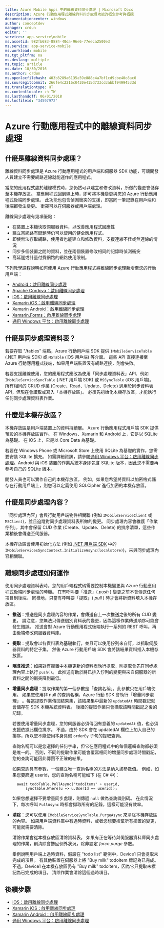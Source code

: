 ```yaml
---
title: Azure Mobile Apps 中的離線資料同步處理 | Microsoft Docs
description: Azure 行動應用程式離線資料同步處理功能的概念參考與概觀
documentationcenter: windows
author: conceptdev
manager: crdun
editor: ''
services: app-service\mobile
ms.assetid: 982fb683-8884-40da-96e6-77eeca2500e3
ms.service: app-service-mobile
ms.workload: mobile
ms.tgt_pltfrm: na
ms.devlang: multiple
ms.topic: article
ms.date: 10/30/2016
ms.author: crdun
ms.openlocfilehash: 403b3289a6135a59e888c4a7bf1cd9cbe40c8ac0
ms.sourcegitcommit: 266fe4c2216c0420e415d733cd3abbf94994533d
ms.translationtype: HT
ms.contentlocale: zh-TW
ms.lasthandoff: 06/01/2018
ms.locfileid: "34597972"
---
```

# <a name="offline-data-sync-in-azure-mobile-apps"></a>Azure 行動應用程式中的離線資料同步處理
## <a name="what-is-offline-data-sync"></a>什麼是離線資料同步處理？
離線資料同步處理是 Azure 行動應用程式的用戶端和伺服器 SDK 功能，可讓開發人員建立不需要網路連線就能運作的應用程式。

當您的應用程式處於離線模式時，您仍然可以建立和修改資料，所做的變更會儲存至本機存放區。 當應用程式回到線上時，即可將本機變更與您的 Azure 行動應用程式後端同步處理。 此功能也包含偵測衝突的支援，即當同一筆記錄在用戶端和後端都發生變更。 衝突可以在伺服器或用戶端處理。

離線同步處理有幾項優點：

* 在裝置上本機快取伺服器資料，以改善應用程式回應性
* 建立當網路有問題時仍可以使用的健全應用程式。
* 即使無法存取網路，使用者也能建立和修改資料，支援連線不佳或無連線的情況
* 同步多個裝置之間的資料，並在兩個裝置修改相同的記錄時偵測衝突
* 高延遲或計量付費網路的網路使用限制。

下列教學課程說明如何使用 Azure 行動應用程式將離線同步處理新增至您的行動用戶端：

* [Android：啟用離線同步處理]
* [Apache Cordova︰啟用離線同步處理](app-service-mobile-cordova-get-started-offline-data.md)
* [iOS：啟用離線同步處理]
* [Xamarin iOS：啟用離線同步處理]
* [Xamarin Android：啟用離線同步處理]
* [Xamarin.Forms：啟用離線同步處理](app-service-mobile-xamarin-forms-get-started-offline-data.md)
* [通用 Windows 平台︰啟用離線同步處理]

## <a name="what-is-a-sync-table"></a>什麼是同步處理資料表？
若要存取 "/tables" 端點，Azure 行動用戶端 SDK 提供 `IMobileServiceTable` (.NET 用戶端 SDK) 或 `MSTable` (iOS 用戶端) 等介面。 這些 API 直接連接至 Azure 行動應用程式後端，如果用戶端裝置沒有網路連接，則會失敗。

若要支援離線使用，您的應用程式應改為使用「同步處理資料表」API，例如 `IMobileServiceSyncTable` (.NET 用戶端 SDK) 或 `MSSyncTable` (iOS 用戶端)。 所有相同的 CRUD 作業 (Create、Read、Update、Delete) 適用於同步資料表 API，但現在會讀取或寫入「本機存放區」。 必須先初始化本機存放區，才能執行任何同步處理資料表作業。

## <a name="what-is-a-local-store"></a>什麼是本機存放區？
本機存放區是用戶端裝置上的資料持續層。 Azure 行動應用程式用戶端 SDK 提供預設的本機存放區實作。 在 Windows、Xamarin 和 Android 上，它是以 SQLite 為基礎。 在 iOS 上，它是以 Core Data 為基礎。

若要在 Windows Phone 或 Microsoft Store 上使用 SQLite 為基礎的實作，您需要安裝 SQLite 擴充。 如需詳細資訊，請參閱[通用 Windows 平台︰啟用離線同步處理]。Android 與 iOS 裝置的作業系統本身即包含 SQLite 版本，因此您不需要再參考自己的 SQLite 版本。

開發人員也可以實作自己的本機存放區。 例如，如果您希望將資料以加密格式儲存在行動用戶端上，則您可以定義使用 SQLCipher 進行加密的本機存放區。

## <a name="what-is-a-sync-context"></a>什麼是同步處理內容？
「同步處理內容」會與行動用戶端物件相關聯 (例如 `IMobileServiceClient` 或 `MSClient`)，並且追蹤對同步處理資料表所做的變更。 同步處理內容會維護「作業佇列」，其中會保留 CUD 作業 (Create、Update、Delete) 的排序清單，這些作業稍後會傳送至伺服器。

本機存放區會使用初始化方法 (例如 [.NET 用戶端 SDK] 中的 `IMobileServicesSyncContext.InitializeAsync(localstore)`)，來與同步處理內容相關聯。

## <a name="how-sync-works"></a>離線同步處理如何運作
使用同步處理資料表時，您的用戶端程式碼需要控制本機變更與 Azure 行動應用程式後端同步處理的時機。 在有呼叫要「推送」( *push* ) 變更之前不會傳送任何項目到後端。 同樣地，只當有呼叫要「提取」( *pull* ) 時才會將新資料填入本機存放區。

* **推送**：推送是同步處理內容的作業，會傳送自上一次推送之後的所有 CUD 變更。 請注意，您無法只傳送個別資料表的變更，因為這樣作業傳送順序可能會發生錯誤。 推送會對 Azure 行動應用程式後端執行一系列的 REST 呼叫，再由後端修改伺服器資料庫。
* **提取**：提取會以各資料表為基礎執行，並且可以使用佇列來自訂，以抓取伺服器資料的特定子集。 然後 Azure 行動用戶端 SDK 會將該結果資料插入本機存放區。
* **隱含推送**：如果對有擱置中本機更新的資料表執行提取，則提取會先在同步處理內容上執行 `push()`。 此推送有助於將已排入佇列的變更與來自伺服器的新資料之間的衝突降到最低。
* **增量同步處理**：提取作業的第一個參數是「查詢名稱」，此參數只在用戶端使用。 如果您使用非 null 的查詢名稱，Azure 行動 SDK 會執行「增量同步處理」 。每當提取作業傳回結果集，該結果集中最新的 `updatedAt` 時間戳記就會儲存在 SDK 本機系統資料表。 後續的提取作業只會擷取該時間戳記之後的記錄。

  若要使用增量同步處理，您的伺服器必須傳回有意義的 `updatedAt` 值，也必須支援依據此欄位排序。 不過，由於 SDK 會在 updatedAt 欄位上加入自己的排序，所以您不能使用本身具備 `orderBy` 子句的提取查詢。

  查詢名稱可以是您選擇的任何字串，但它在應用程式中的每個邏輯查詢都必須是唯一的。
  否則，不同的提取作業可能會覆寫相同的增量同步處理時間戳記，您的查詢可能因此傳回不正確的結果。

  如果查詢具有參數，一個建立唯一查詢名稱的方法是納入該參數值。
  例如，如果您要篩選 userid，您的查詢名稱可能如下 (在 C# 中)：

        await todoTable.PullAsync("todoItems" + userid,
            syncTable.Where(u => u.UserId == userid));

  如果您想選擇不要增量同步處理，則傳遞 `null` 做為查詢識別碼。 在此情況下，每次呼叫 `PullAsync` 時都會擷取所有的記錄，這樣可能沒有效率。
* **清除**：您可以使用 `IMobileServiceSyncTable.PurgeAsync` 來清除本機存放區的內容。
  如果用戶端資料庫中有過時資料，或者您想要捨棄所有擱置的變更，可能就需要清除。

  清除作業會從本機存放區清除資料表。 如果有正在等待與伺服器資料庫同步處理的作業，則清除會擲回例外狀況，除非設定 *force purge* 參數。

  舉例說明用戶端上過時資料，假設在 "todo list" 範例中，Device1 只會提取未完成的項目。 有其他裝置在伺服器上將 "Buy milk" todoitem 標記為已完成。 不過，Device1 在本機存放區仍有 "Buy milk" todoitem，因為它只提取未標記為已完成的項目。 清除作業會清除這個過時項目。

## <a name="next-steps"></a>後續步驟
* [iOS：啟用離線同步處理]
* [Xamarin iOS：啟用離線同步處理]
* [Xamarin Android：啟用離線同步處理]
* [通用 Windows 平台︰啟用離線同步處理]

<!-- Links -->
[.NET 用戶端 SDK]: app-service-mobile-dotnet-how-to-use-client-library.md
[Android：啟用離線同步處理]: app-service-mobile-android-get-started-offline-data.md
[iOS：啟用離線同步處理]: app-service-mobile-ios-get-started-offline-data.md
[Xamarin iOS：啟用離線同步處理]: app-service-mobile-xamarin-ios-get-started-offline-data.md
[Xamarin Android：啟用離線同步處理]: app-service-mobile-xamarin-android-get-started-offline-data.md
[通用 Windows 平台︰啟用離線同步處理]: app-service-mobile-windows-store-dotnet-get-started-offline-data.md
